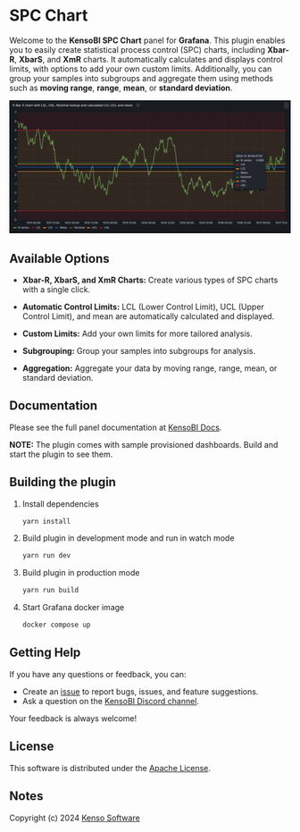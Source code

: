 # SPC Chart

Welcome to the **KensoBI SPC Chart** panel for **Grafana**. This plugin enables you to easily create statistical process control (SPC) charts, including **Xbar-R**, **XbarS**, and **XmR** charts. It automatically calculates and displays control limits, with options to add your own custom limits. Additionally, you can group your samples into subgroups and aggregate them using methods such as **moving range**, **range**, **mean**, or **standard deviation**.

![Main](https://raw.githubusercontent.com/KensoBI/spc-chart/refs/heads/main/src/img/SPC-chart.png)

## Available Options

- **Xbar-R, XbarS, and XmR Charts:** Create various types of SPC charts with a single click.

- **Automatic Control Limits:** LCL (Lower Control Limit), UCL (Upper Control Limit), and mean are automatically calculated and displayed.

- **Custom Limits:** Add your own limits for more tailored analysis.

- **Subgrouping:** Group your samples into subgroups for analysis.

- **Aggregation:** Aggregate your data by moving range, range, mean, or standard deviation.

## Documentation

Please see the full panel documentation at [KensoBI Docs](https://docs.kensobi.com/panels/spc-chart/).

**NOTE:** The plugin comes with sample provisioned dashboards. Build and start the plugin to see them.


## Building the plugin
1. Install dependencies

   ```bash
   yarn install
   ```

2. Build plugin in development mode and run in watch mode

   ```bash
   yarn run dev
   ```
3. Build plugin in production mode

   ```bash
   yarn run build
   ```
4. Start Grafana docker image
   ```bash
   docker compose up
   ```

## Getting Help

If you have any questions or feedback, you can:

- Create an [issue](https://github.com/KensoBI/spc-panel/issues) to report bugs, issues, and feature suggestions.
- Ask a question on the [KensoBI Discord channel](https://discord.gg/cVKKh7trXU).

Your feedback is always welcome!


## License

This software is distributed under the [Apache License](https://raw.githubusercontent.com/KensoBI/spc-chart/main/LICENSE).


## Notes

Copyright (c) 2024 [Kenso Software](https://kensobi.com)